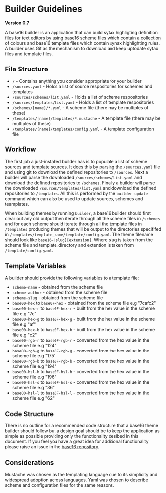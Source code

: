 # Builder Guidelines
**Version 0.7**

A base16 builder is an application that can build sytax highligting definition files for text editors by using base16 scheme files which contain a collection of colours and base16 template files which contain synax highlighting rules. A builder uses Git as the mechanism to download and keep uptodate sytax files and template files.

## File Structure
- `/` - Contains anything you consider appropriate for your builder
- `/sources.yaml` - Holds a list of source respositories for schemes and templates
- `/sources/schemes/list.yaml` - Holds a list of scheme respositories
- `/sources/templates/list.yaml` - Holds a list of template respositories
- `/schemes/[name]/*.yaml` - A scheme file (there may be multiples of these)
- `/templates/[name]/templates/*.mustache` - A template file (there may be multiples of these)
- `/templates/[name]/templates/config.yaml` - A template configuration file

## Workflow
The first job a just-installed builder has is to populate a list of scheme sources and template sources. It does this by parsing the `/sources.yaml` file and using git to download the defined repositories to `/sources`. Next a builder will parse the downloaded `/sources/schemes/list.yaml` and download the defined repositories to `/schemes`. Finally a builder will parse the downloaded `/sources/templates/list.yaml` and download the defined repositories to `/templates`. All this is performed by the `builder update` command which can also be used to update sources, schemes and teamplates.

When building themes by running `builder`, a base16 builder should first clear out any old output then iterate through all the scheme files in `/schemes` and for each scheme should iterate through all the template files in `/templates` producing themes that will be output to the directories specififed in `/templates/template_name/template/config.yaml`. The theme filename should look like `base16-[slug][extension]`. Where slug is taken from the scheme file and template_directory and extention is taken from `/template/config.yaml`.

## Template Variables
A builder should provide the following variables to a template file:

- `scheme-name` - obtained from the scheme file
- `scheme-author` - obtained from the scheme file
- `scheme-slug` - obtained from the scheme file
- `base00-hex` to `base0F-hex` - obtained from the scheme file e.g "7cafc2"
- `base00-hex-r` to `base0F-hex-r` - built from the hex value in the scheme file e.g "7c"
- `base00-hex-g` to `base0F-hex-g` - built from the hex value in the scheme file e.g "af"
- `base00-hex-b` to `base0F-hex-b` - built from the hex value in the scheme file e.g "c2"
- `base00-rgb-r` to `base0F-rgb-r` - converted from the hex value in the scheme file e.g "124"
- `base00-rgb-g` to `base0F-rgb-g` - converted from the hex value in the scheme file e.g "175"
- `base00-rgb-b` to `base0F-rgb-b` - converted from the hex value in the scheme file e.g "194"
- `base00-hsl-h` to `base0F-hsl-h` - converted from the hex value in the scheme file e.g "196"
- `base00-hsl-s` to `base0F-hsl-s` - converted from the hex value in the scheme file e.g "36"
- `base00-hsl-l` to `base0F-hsl-l` - converted from the hex value in the scheme file e.g "62"

## Code Structure
There is no outline for a recommended code structure that a base16 theme builder should follow but a design goal should be to keep the application as simple as possible providing only the functionality desibed in this document. If you feel you have a great idea for additional functionality please raise an issue in the [base16 repository](https://github.com/chriskempson/base16).

## Considerations
Mustache was chosen as the templating language due to its simplicity and widespread adoption across languages. Yaml was chosen to describe scheme and configuration files for the same reasons.
